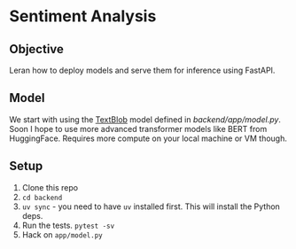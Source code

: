 # Sentiment Analysis

## Objective
Leran how to deploy models and serve them for inference using FastAPI.

## Model
We start with using the [TextBlob](https://textblob.readthedocs.io/en/dev/) model defined in *backend/app/model.py*. Soon I hope to use more advanced transformer models like BERT from HuggingFace. Requires more compute on your local machine or VM though.

## Setup
1. Clone this repo
2. `cd backend`
3. `uv sync` - you need to have `uv` installed first. This will install the Python deps.
4. Run the tests. `pytest -sv`
5. Hack on `app/model.py`




